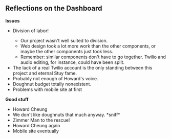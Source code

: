 <h2>Reflections on the Dashboard</h2>
<strong>Issues</strong>
<ul>
  <li>Division of labor!</li>
  <ul>
    <li>Our project wasn't well suited to division.</li>
    <li>Web design took a lot more work than the other components, or maybe the other components just took less.</li>
    <li>Remember: similar components don't have to go together. Twilio and audio editing, for instance, could have been split.</li>
  </ul>
  <li>The lack of a real Twilio account is the only standing between this project and eternal Stuy fame.</li>
  <li>Probably not enough of Howard's voice.</li>
  <li>Doughnut budget totally nonexistent.</li>
  <li>Problems with mobile site at first</li>
</ul>
<strong>Good stuff</strong>
<ul>
  <li>Howard Cheung</li>
  <li>We don't like doughnuts that much anyway. *sniff*</li>
  <li>Zimmer Man to the rescue!</li>
  <li>Howard Cheung again</li>
  <li>Mobile site eventually</li>
</ul>
